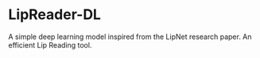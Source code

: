 # LipReader-DL
A simple deep learning model inspired from the LipNet research paper. An efficient Lip Reading tool.
